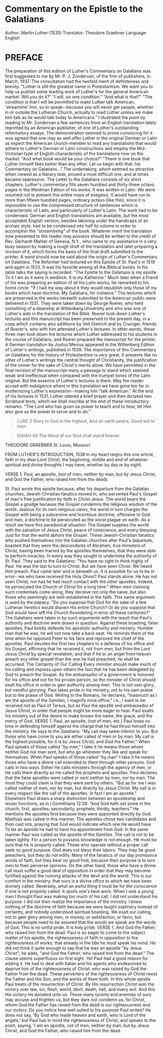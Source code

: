 
# Commentary on the Epistle to the Galatians

Author: Martin Luther (1535) 
Translator: Theodore Graebner 
Language: English

# PREFACE 

The preparation of this edition of Luther's Commentary on Galatians was first suggested to me by Mr. P. J. Zondervan, of the firm of publishers, in March, 1937. The consultation had the twofold merit of definiteness and brevity. 
"Luther is still the greatest name in Protestantism. We want you to help us publish some leading work of Luther's for the general American market. Will you do it?" 
"I will, on one condition." 
"And what is that?" 
"The condition is that I will be permitted to make Luther talk American, 'streamline' him, so to speak--because you will never get people, whether in or outside the Lutheran Church, actually to read Luther unless we make him talk as he would talk today to Americans." 
I illustrated the point by reading to Mr. Zondervan a few sentences from an English translation lately reprinted by an American publisher, of one of Luther's outstanding reformatory essays. 
The demonstration seemed to prove convincing for it was agreed that one may as well offer Luther in the original German or Latin as expect the American church-member to read any translations that would adhere to Luther's German or Latin constructions and employ the Mid-Victorian type of English characteristic of the translations now on the market. 
"And what book would be your choice?" 
"There is one book that Luther himself likes better than any other. Let us begin with that: his Commentary on Galatians..." 
The undertaking, which seemed so attractive when viewed as a literary task, proved a most difficult one, and at times became oppressive. The Letter to the Galatians consists of six short chapters. Luther's commentary fills seven hundred and thirty-three octavo pages in the Weidman Edition of his works. It was written in Latin. We were resolved not to present this entire mass of exegesis. It would have run to more than fifteen hundred pages, ordinary octavo (like this), since it is impossible to use the compressed structure of sentences which is characteristic of Latin, and particularly of Luther's Latin. The work had to be condensed. German and English translations are available, but the most acceptable English version, besides laboring under the handicaps of an archaic style, had to be condensed into half its volume in order to accomplish the "streamlining" of the book. Whatever merit the translation now presented to the reader may possess should be written to the credit of Rev. Gerhardt Mahler of Geneva, N.Y., who came to my assistance in a very busy season by making a rough draft of the translation and later preparing a revision of it, which forms the basis of the final draft submitted to the printer. A word should now be said about the origin of Luther's Commentary on Galatians. 
The Reformer had lectured on this Epistle of St. Paul's in 1519 and again in 1523. It was his favorite among all the Biblical books. In his table talks the saying is recorded: "The Epistle to the Galatians is my epistle. To it I am as it were in wedlock. It is my Katherine." Much later when a friend of his was preparing an edition of all his Latin works, he remarked to his home circle: "If I had my way about it they would republish only those of my books which have doctrine. My Galatians, for instance." The lectures which are preserved in the works herewith submitted to the American public were delivered in 1531. They were taken down by George Roerer, who held something of a deanship at Wittenberg University and who was one of Luther's aids in the translation of the Bible. Roerer took down Luther's lectures and this manuscript has been preserved to the present day, in a copy which contains also additions by Veit Dietrich and by Cruciger, friends of Roerer's, who with him attended Luther's lectures. In other words, these three men took down the lectures which Luther addressed to his students in the course of Galatians, and Roerer prepared the manuscript for the printer. A German translation by Justus Menius appeared in the Wittenberg Edition of Luther's writings, published in 1539. 
The importance of this Commentary on Galatians for the history of Protestantism is very great. It presents like no other of Luther's writings the central thought of Christianity, the justification of the sinner for the sake of Christ's merits alone. We have permitted in the final revision of the manuscript many a passage to stand which seemed weak and ineffectual when compared with the trumpet tones of the Latin original. But the essence of Luther's lectures is there. May the reader accept with indulgence where in this translation we have gone too far in modernizing Luther's expression--making him "talk American." 
At the end of his lectures in 1531, Luther uttered a brief prayer and then dictated two Scriptural texts, which we shall inscribe at the end of these introductory remarks: 
"The Lord who has given us power to teach and to hear, let Him also give us the power to serve and to do." 

> LUKE 2 Glory to God in the highest, And on earth peace, Good will to men. 

> ISAIAH 40 The Word of our God shall stand forever. 

THEODORE GRAEBNER 
St. Louis, Missouri 

FROM LUTHER'S INTRODUCTION, 1538 
 In my heart reigns this one article, faith in my dear Lord Christ, the beginning, middle and end of whatever spiritual and divine thoughts I may have, whether by day or by night.


VERSE 1. Paul, an apostle, (not of men, neither by man, but by Jesus Christ, and God the Father, who raised him from the dead). 

St. Paul wrote this epistle because, after his departure from the Galatian churches, Jewish-Christian fanatics moved in, who perverted Paul's Gospel of man's free justification by faith in Christ Jesus. 
The world bears the Gospel a grudge because the Gospel condemns the religious wisdom of the world. Jealous for its own religious views, the world in turn charges the Gospel with being a subversive and licentious doctrine, offensive to God and man, a doctrine to be persecuted as the worst plague on earth. 
As a result we have this paradoxical situation: The Gospel supplies the world with the salvation of Jesus Christ, peace of conscience, and every blessing. Just for that the world abhors the Gospel. 
These Jewish-Christian fanatics who pushed themselves into the Galatian churches after Paul's departure, boasted that they were the descendants of Abraham, true ministers of Christ, having been trained by the apostles themselves, that they were able to perform miracles. 
In every way they sought to undermine the authority of St. Paul. They said to the Galatians: "You have no right to think highly of Paul. He was the last to turn to Christ. But we have seen Christ. We heard Him preach. Paul came later and is beneath us. It is possible for us to be in error--we who have received the Holy Ghost? Paul stands alone. He has not seen Christ, nor has he had much contact with the other apostles. Indeed, he persecuted the Church of Christ for a long time." 
When men claiming such credentials come along, they deceive not only the naive, but also those who seemingly are well-established in the faith. This same argument is used by the papacy. "Do you suppose that God for the sake of a few Lutheran heretics would disown His entire Church? Or do you suppose that God would have left His Church floundering in error all these centuries?" The Galatians were taken in by such arguments with the result that Paul's authority and doctrine were drawn in question. 
Against these boasting, false apostles, Paul boldly defends his apostolic authority and ministry. Humble man that he was, he will not now take a back seat. He reminds them of the time when he opposed Peter to his face and reproved the chief of the apostles. 
Paul devotes the first two chapters to a defense of his office and his Gospel, affirming that he received it, not from men, but from the Lord Jesus Christ by special revelation, and that if he or an angel from heaven preach any other gospel than the one he had preached, he shall be accursed. 
The Certainty of Our Calling 
Every minister should make much of his calling and impress upon others the fact that he has been delegated by God to preach the Gospel. As the ambassador of a government is honored for his office and not for his private person, so the minister of Christ should exalt his office in order to gain authority among men. This is not vain glory, but needful glorying. 
Paul takes pride in his ministry, not to his own praise but to the praise of God. Writing to the Romans, he declares, "Inasmuch as I am the apostle of the Gentiles, I magnify mine office," i.e., I want to be received not as Paul of Tarsus, but as Paul the apostle and ambassador of Jesus Christ, in order that people might be more eager to hear. Paul exalts his ministry out of the desire to make known the name, the grace, and the mercy of God. 
 VERSE 1. Paul, an apostle, (not of men, etc.) 
Paul loses no time in defending himself against the charge that he had thrust himself into the ministry. He says to the Galatians: "My call may seem inferior to you. But those who have come to you are either called of men or by man. My call is the highest possible, for it is by Jesus Christ, and God the Father." 
When Paul speaks of those called "by men," I take it he means those whom neither God nor man sent, but who go wherever they like and speak for themselves. 
When Paul speaks of those called "by man" I take it he means those who have a divine call extended to them through other persons. God calls in two ways. Either He calls ministers through the agency of men, or He calls them directly as He called the prophets and apostles. Paul declares that the false apostles were called or sent neither by men, nor by man. The most they could claim is that they were sent by others. "But as for me I was called neither of men, nor by man, but directly by Jesus Christ. My call is in every respect like the call of the apostles. In fact I am an apostle." 
Elsewhere Paul draws a sharp distinction between an apostleship and lesser functions, as in I Corinthians 12:28: "And God hath set some in the church; first, apostles; secondarily, prophets; thirdly, teachers." He mentions the apostles first because they were appointed directly by God. 
Matthias was called in this manner. The apostles chose two candidates and then cast lots, praying that God would indicate which one He would have. To be an apostle he had to have his appointment from God. In the same manner Paul was called as the apostle of the Gentiles. 
The call is not to be taken lightly. For a person to possess knowledge is not enough. He must be sure that he is properly called. Those who operate without a proper call seek no good purpose. God does not bless their labors. They may be good preachers, but they do not edify. Many of the fanatics of our day pronounce words of faith, but they bear no good fruit, because their purpose is to turn men to their perverse opinions. On the other hand, those who have a divine call must suffer a good deal of opposition in order that they may become fortified against the running attacks of the devil and the world. 
This is our comfort in the ministry, that ours is a divine office to which we have been divinely called. Reversely, what an awful thing it must be for the conscience if one is not properly called. It spoils one's best work. When I was a young man I thought Paul was making too much of his call. I did not understand his purpose. I did not then realize the importance of the ministry. I knew nothing of the doctrine of faith because we were taught sophistry instead of certainty, and nobody understood spiritual boasting. We exalt our calling, not to gain glory among men, or money, or satisfaction, or favor, but because people need to be assured that the words we speak are the words of God. This is no sinful pride. It is holy pride. 
 VERSE 1. And God the Father, who raised him from the dead. 
Paul is so eager to come to the subject matter of his epistle, the righteousness of faith in opposition to the righteousness of works, that already in the title he must speak his mind. He did not think it quite enough to say that he was an apostle "by Jesus Christ"; he adds, "and God the Father, who raised him from the dead." 
The clause seems superfluous on first sight. Yet Paul had a good reason for adding it. He had to deal with Satan and his agents who endeavored to deprive him of the righteousness of Christ, who was raised by God the Father from the dead. These perverters of the righteousness of Christ resist the Father and the Son, and the works of them both. 
In this whole epistle Paul treats of the resurrection of Christ. By His resurrection Christ won the victory over law, sin, flesh, world, devil, death, hell, and every evil. And this His victory He donated unto us. These many tyrants and enemies of ours may accuse and frighten us, but they dare not condemn us, for Christ, whom God the Father has raised from the dead is our righteousness and our victory. 
Do you notice how well suited to his purpose Paul writes? He does not say, 'By God who made heaven and earth, who is Lord of the angels,' but Paul has in mind the righteousness of Christ, and speaks to the point, saying, 'I am an apostle, not of men, neither by man, but by Jesus Christ, and God the Father, who raised him from the dead.